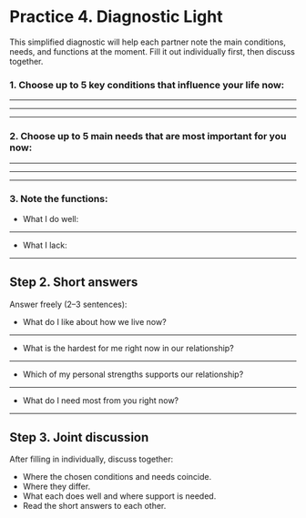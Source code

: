 # Practice 4. Diagnostic Light

This simplified diagnostic will help each partner note the main conditions, needs, and functions at the moment. Fill it out individually first, then discuss together.

### 1. Choose up to 5 key conditions that influence your life now:

____________________________________________________________
____________________________________________________________
____________________________________________________________

### 2. Choose up to 5 main needs that are most important for you now:

____________________________________________________________
____________________________________________________________
____________________________________________________________

### 3. Note the functions:

* What I do well:

____________________________________________________________

* What I lack:

____________________________________________________________

## Step 2. Short answers

Answer freely (2–3 sentences):

* What do I like about how we live now?

____________________________________________________________

* What is the hardest for me right now in our relationship?

____________________________________________________________

* Which of my personal strengths supports our relationship?

____________________________________________________________

* What do I need most from you right now?

____________________________________________________________

## Step 3. Joint discussion

After filling in individually, discuss together:

- Where the chosen conditions and needs coincide.
- Where they differ.
- What each does well and where support is needed.
- Read the short answers to each other.
